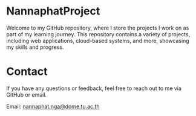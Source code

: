 # NannaphatProject

Welcome to my GitHub repository, where I store the projects I work on as part of my learning journey. This repository contains a variety of projects, including web applications, cloud-based systems, and more, showcasing my skills and progress.

# Contact
If you have any questions or feedback, feel free to reach out to me via GitHub or email.

Email: nannaphat.nga@dome.tu.ac.th